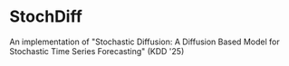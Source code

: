 # StochDiff
An implementation of "Stochastic Diffusion: A Diffusion Based Model for Stochastic Time Series Forecasting" (KDD '25)

